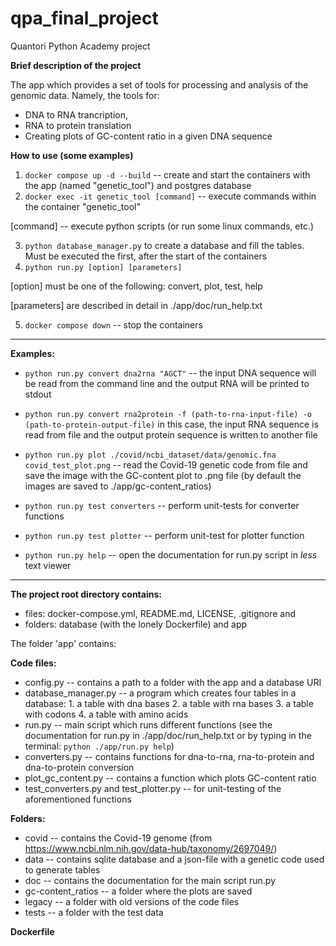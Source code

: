 # qpa_final_project
Quantori Python Academy project

**Brief description of the project**

The app which provides a set of tools for processing and analysis of the genomic data.
Namely, the tools for:

* DNA to RNA trancription, 
* RNA to protein translation
* Creating plots of GC-content ratio in a given DNA sequence

**How to use (some examples)**

1. `docker compose up -d --build`  -- create and start the containers with the app (named "genetic_tool") and postgres database
2. `docker exec -it genetic_tool [command]` -- execute commands within the container "genetic_tool"

[command] -- execute python scripts (or run some linux commands, etc.) 

3. `python database_manager.py` to create a database and fill the tables. Must be executed the first, after the start of the containers 
4. `python run.py [option] [parameters]`

[option] must be one of the following: convert, plot, test, help

[parameters] are described in detail in ./app/doc/run_help.txt

5. `docker compose down` -- stop the containers

---

**Examples:**

* `python run.py convert dna2rna "AGCT"` -- the input DNA sequence will be read from the command line
                                                  and the output RNA will be printed to stdout

* `python run.py convert rna2protein -f (path-to-rna-input-file) -o (path-to-protein-output-file)`
   in this case, the input RNA sequence is read from file and the output protein sequence is written to another file                                     

* `python run.py plot ./covid/ncbi_dataset/data/genomic.fna covid_test_plot.png` -- read the Covid-19 genetic code
    from file and save the image with the GC-content plot to .png file (by default the images are saved to ./app/gc-content_ratios) 

* `python run.py test converters` -- perform unit-tests for converter functions

* `python run.py test plotter` -- perform unit-test for plotter function

* `python run.py help` -- open the documentation for run.py script in *less* text viewer

---

**The project root directory contains:** 
* files: docker-compose.yml, README.md, LICENSE, .gitignore and 
* folders: database (with the lonely Dockerfile) and app

The folder 'app' contains:

**Code files:**    

* config.py -- contains a path to a folder with the app and a database URI
* database_manager.py -- a program which creates four tables in a database:
                             1. a table with dna bases
                             2. a table with rna bases
                             3. a table with codons
                             4. a table with amino acids
* run.py -- main script which runs different functions (see the documentation
                for run.py in ./app/doc/run_help.txt or by typing in the terminal:
                `python ./app/run.py help`)
* converters.py -- contains functions for dna-to-rna, rna-to-protein and dna-to-protein
                       conversion
* plot_gc_content.py -- contains a function which plots GC-content ratio
* test_converters.py and test_plotter.py -- for unit-testing of the aforementioned functions

**Folders:**

* covid -- contains the Covid-19 genome (from https://www.ncbi.nlm.nih.gov/data-hub/taxonomy/2697049/)
* data -- contains sqlite database and a json-file with a genetic code used to generate tables 
* doc -- contains the documentation for the main script run.py
* gc-content_ratios -- a folder where the plots are saved
* legacy -- a folder with old versions of the code files
* tests -- a folder with the test data 

**Dockerfile**
